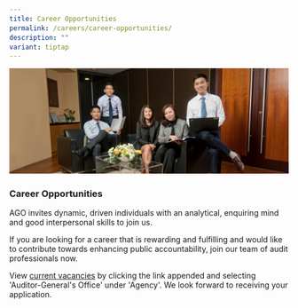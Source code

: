 ```yaml
---
title: Career Opportunities
permalink: /careers/career-opportunities/
description: ""
variant: tiptap
---
```

![](/images/PageBanner1.jpg)
 
### Career Opportunities 

AGO invites dynamic, driven individuals with an analytical, enquiring mind and good interpersonal skills to join us.

If you are looking for a career that is rewarding and fulfilling and would like to contribute towards enhancing public accountability, join our team of audit professionals now.

View [current vacancies](https://www.careers.hrp.gov.sg/sap/bc/ui5_ui5/sap/ZGERCFA004/index.html) by clicking the link appended and selecting 'Auditor-General's Office' under 'Agency'. We look forward to receiving your application.